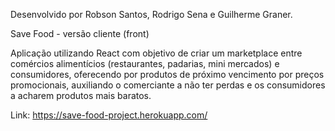 Desenvolvido por Robson Santos, Rodrigo Sena e Guilherme Graner.

Save Food - versão cliente (front)

Aplicação utilizando React com objetivo de criar um marketplace entre comércios alimentícios (restaurantes, padarias, mini mercados) e consumidores, oferecendo por produtos de próximo vencimento por preços promocionais, auxiliando o comerciante a não ter perdas e os consumidores a acharem produtos mais baratos.

Link: https://save-food-project.herokuapp.com/
